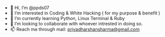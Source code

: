 - 👋 Hi, I’m @ppds07
- 👀 I’m interested in Coding & White Hacking ( for my purpose & benefit )
- 🌱 I’m currently learning Python, Linux Terminal & Ruby
- 💞️ I’m looking to collaborate with whoever intrested in doing so.
- 📫 Reach me through mail: priyadharshansharma@gmail.com

<!---
ppds07/ppds07 is a ✨ special ✨ repository because its `README.md` (this file) appears on your GitHub profile.
You can click the Preview link to take a look at your changes.
--->
